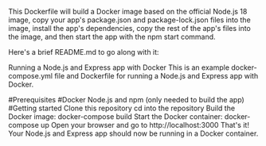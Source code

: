 This Dockerfile will build a Docker image based on the official Node.js 18 image, copy your app's package.json and package-lock.json files into the image, install the app's dependencies, copy the rest of the app's files into the image, and then start the app with the npm start command.

Here's a brief README.md to go along with it:

Running a Node.js and Express app with Docker
This is an example docker-compose.yml file and Dockerfile for running a Node.js and Express app with Docker.

#Prerequisites
#Docker
Node.js and npm (only needed to build the app)
#Getting started
Clone this repository
cd into the repository
Build the Docker image: docker-compose build
Start the Docker container: docker-compose up
Open your browser and go to http://localhost:3000
That's it! Your Node.js and Express app should now be running in a Docker container.
